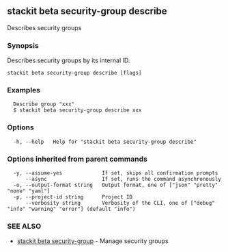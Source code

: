 ## stackit beta security-group describe

Describes security groups

### Synopsis

Describes security groups by its internal ID.

```
stackit beta security-group describe [flags]
```

### Examples

```
  Describe group "xxx"
  $ stackit beta security-group describe xxx
```

### Options

```
  -h, --help   Help for "stackit beta security-group describe"
```

### Options inherited from parent commands

```
  -y, --assume-yes             If set, skips all confirmation prompts
      --async                  If set, runs the command asynchronously
  -o, --output-format string   Output format, one of ["json" "pretty" "none" "yaml"]
  -p, --project-id string      Project ID
      --verbosity string       Verbosity of the CLI, one of ["debug" "info" "warning" "error"] (default "info")
```

### SEE ALSO

* [stackit beta security-group](./stackit_beta_security-group.md)	 - Manage security groups

